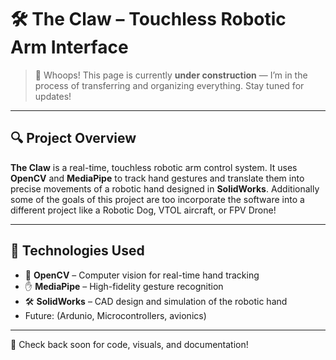 # 🛠️ The Claw – Touchless Robotic Arm Interface

> 🚧 Whoops! This page is currently **under construction** — I’m in the process of transferring and organizing everything. Stay tuned for updates!

---

## 🔍 Project Overview

**The Claw** is a real-time, touchless robotic arm control system. It uses **OpenCV** and **MediaPipe** to track hand gestures and translate them into precise movements of a robotic hand designed in **SolidWorks**. Additionally some of the goals of this project are too incorporate the software into a different project like a Robotic Dog, VTOL aircraft, or FPV Drone!

---

## 🧰 Technologies Used
- 🎯 **OpenCV** – Computer vision for real-time hand tracking  
- ✋ **MediaPipe** – High-fidelity gesture recognition  
- 🛠️ **SolidWorks** – CAD design and simulation of the robotic hand
- Future: (Ardunio, Microcontrollers, avionics)

---

📌 Check back soon for code, visuals, and documentation!
